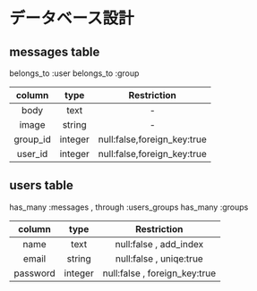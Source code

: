 # データベース設計

## messages table

belongs_to :user
belongs_to :group

|column| type | Restriction |
|:--:|:--:|:--:|
|body|text|-|
|image|string|-|
|group_id|integer| null:false,foreign_key:true |
|user_id|integer| null:false,foreign_key:true |


## users table

has_many :messages , through :users_groups 
has_many :groups 

|column|type|Restriction|
|:--:|:--:|:--:|
|name|text|null:false , add_index|
|email|string|null:false , uniqe:true|
|password|integer|null:false , foreign_key:true|